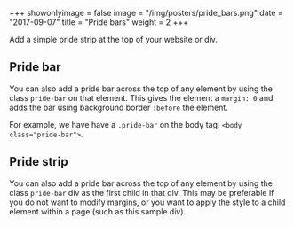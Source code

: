 +++
showonlyimage = false
image = "/img/posters/pride_bars.png"
date = "2017-09-07"
title = "Pride bars"
weight = 2
+++

Add a simple pride strip at the top of your website or div.
<!--more-->

## Pride bar
You can also add a pride bar across the top of any element by using the class `pride-bar` on that element.
This gives the element a `margin: 0` and adds the bar using background border `:before` the element.

For example, we have have a `.pride-bar` on the body tag: `<body class="pride-bar">`.

## Pride strip

You can also add a pride bar across the top of any element by using the class `pride-bar` div as the first child in that div.
This may be preferable if you do not want to modify margins, or you want to apply the style to a child element within a page (such as this sample div).
